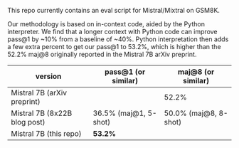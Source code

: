 This repo currently contains an eval script for Mistral/Mixtral on GSM8K.

Our methodology is based on in-context code, aided by the Python interpreter.
We find that a longer context with Python code can improve pass@1 by ~10%
from a baseline of ~40%. Python interpretation then adds a few extra percent
to get our pass@1 to 53.2%, which is higher than the 52.2% maj@8 originally
reported in the Mistral 7B arXiv preprint.

| version                      | pass@1 (or similar)   | maj@8 (or similar)    |
| ---------------------------- | --------------------- | --------------------- |
| Mistral 7B (arXiv preprint)  |                       | 52.2%                 |
| Mistral 7B (8x22B blog post) | 36.5% (maj@1, 5-shot) | 50.0% (maj@8, 8-shot) |
| Mistral 7B (this repo)       | **53.2%**             |                       |
